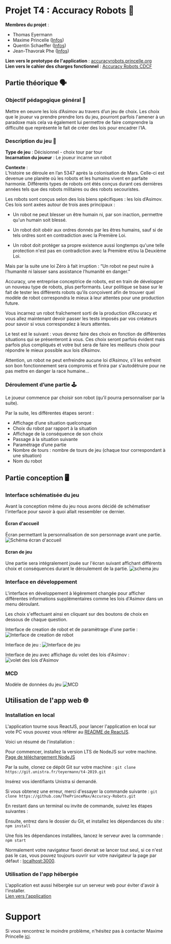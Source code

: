 # Projet T4 : Accuracy Robots  🤖

**Membres du projet** : 
 - Thomas Eyermann
 - Maxime Princelle ([Infos](https://princelle.org))
 - Quentin Schaeffer ([Infos](https://quentinschaeffer.fr))
 - Jean-Thavorak Phe ([Infos](https://www.linkedin.com/in/jean-thavorak-phe-a648b1174/))

**Lien vers le prototype de l'application** : [accuracyrobots.princelle.org](https://accuracyrobots.princelle.org)  
**Lien vers le cahier des charges fonctionnel** : [Accuracy Robots CDCF](https://docs.google.com/document/d/16tri5rYo8iuTnbidY36FoNQXZASV9LYmXdTJKN8FSlw/edit?usp=sharing)

## Partie théorique  🗣

### Objectif pédagogique général  📍

Mettre en oeuvre les lois d’Asimov au travers d’un jeu de choix.
Les choix que le joueur va prendre prendre lors du jeu, pourront parfois l'amener à un paradoxe mais cela va également lui permettre de faire comprendre la difficulté que représente le fait de créer des lois pour encadrer l’IA.


### Description du jeu  📃
**Type de jeu** :  Décisionnel - choix tour par tour   
**Incarnation du joueur** : Le joueur incarne un robot  

**Contexte** :  
L’histoire se déroule en l’an 5347 après la colonisation de Mars. Celle-ci est devenue une planète où les robots et les humains vivent en parfaite harmonie. Différents types de robots ont étés conçus durant ces dernières années tels que des robots militaires ou des robots secouristes.

Les robots sont conçus selon des lois biens spécifiques : les lois d’Asimov.
Ces lois sont axées autour de trois axes principaux :

- Un robot ne peut blesser un être humain ni, par son inaction, permettre qu'un humain soit blessé.

- Un robot doit obéir aux ordres donnés par les êtres humains, sauf si de tels ordres sont en contradiction avec la Première Loi.

- Un robot doit protéger sa propre existence aussi longtemps qu'une telle protection n'est pas en contradiction avec la Première et/ou la Deuxième Loi.

Mais par la suite une loi Zéro à fait irruption : “Un robot ne peut nuire à l’humanité ni laisser sans assistance l’humanité en danger.”

Accuracy, une entreprise conceptrice de robots, est en train de développer un nouveau type de robots, plus performants.
Leur politique se base sur le fait de tester les différents robots qu’ils conçoivent afin de trouver quel modèle de robot correspondra le mieux à leur attentes pour une production future.

Vous incarnez un robot fraîchement sorti de la production d’Accuracy et vous allez maintenant devoir passer les tests imposés par vos créateurs pour savoir si vous correspondez à leurs attentes.

Le test est le suivant : vous devrez faire des choix en fonction de différentes situations qui se présenteront à vous. Ces choix seront parfois évident mais parfois plus compliqués et votre but sera de faire les meilleurs choix pour répondre le mieux possible aux lois d’Asimov.

Attention, un robot ne peut enfreindre aucune loi d’Asimov, s’il les enfreint son bon fonctionnement sera compromis et finira par s'autodétruire pour ne pas mettre en danger la race humaine...


### Déroulement d’une partie  🕹
Le joueur commence par choisir son robot (qu’il pourra personnaliser par la suite).  

Par la suite, les différentes étapes seront :
* Affichage d’une situation quelconque  
* Choix du robot par rapport à la situation  
* Affichage de la conséquence de son choix  
* Passage à la situation suivante  
* Paramétrage d’une partie  
* Nombre de tours : nombre de tours de jeu (chaque tour correspondant à une situation)  
* Nom du robot

## Partie conception  🖥

### Interface schématisée du jeu  

Avant la conception même du jeu nous avons décidé de schématiser l'interface pour savoir à quoi allait ressembler ce dernier.

#### Écran d'accueil
Écran permettant la personnalisation de son personnage avant une partie.
![Schéma écran d'accueil](./ressources_readme/ecran_accueil.png)

#### Ecran de jeu
Une partie sera intégralement jouée sur l'écran suivant affichant différents choix et conséquences durant le déroulement de la partie.
![schema jeu](./ressources_readme/schema_jeu.png)

### Interface en développement

L'interface en développement à légèrement changée pour afficher différentes informations supplémentaires comme les lois d'Asimov dans un menu déroulant.

Les choix s'effectuant ainsi en cliquant sur des boutons de choix en dessous de chaque question.

Interface de creation de robot et de paramètrage d'une partie :
![Interface de creation de robot](./ressources_readme/interface_connexion.png)

Interface de jeu :
![Interface de jeu](./ressources_readme/interface_jeu.png)

Interface de jeu avec affichage du volet des lois d'Asimov :
![volet des lois d'Asimov](./ressources_readme/affichage_volet_lois.png)

### MCD
Modèle de données du jeu
![MCD](./ressources_readme/uml_t4_image.png)


## Utilisation de l'app web  🌐

### Installation en local
L'application tourne sous ReactJS, pour lancer l'application en local sur vote PC vous pouvez vous référer au [README de ReactJS](./README_BOOTSTRAP.md).

Voici un résumé de l'installation : 

Pour commencer, installez la version LTS de NodeJS sur votre machine.
[Page de téléchargement NodeJS](https://nodejs.org/fr/)

Par la suite, clonez ce dépôt Git sur votre machine :
```git clone https://git.unistra.fr/teyermann/t4-2019.git```

Insérez vos identifiants Unistra si demandé.

Si vous obtenez une erreur, merci d'essayer la commande suivante :
```git clone https://github.com/ThePrinceMax/Accuracy-Robots.git```

En restant dans un terminal ou invite de commande, suivez les étapes suivantes :

Ensuite, entrez dans le dossier du Git, et installez les dépendances du site : 
```npm install```

Une fois les dépendances installées, lancez le serveur avec la commande : ```npm start```

Normalement votre navigateur favori devrait se lancer tout seul, si ce n'est pas le cas, vous pouvez toujours ouvrir sur votre navigateur la page par défaut : [localhost:3000](http://localhost:3000).

### Utilisation de l'app hébergée
L'application est aussi hébergée sur un serveur web pour éviter d'avoir à l'installer.  
[Lien vers l'application](https://accuracyrobots.princelle.org)

# Support
Si vous rencontrez le moindre problème, n'hésitez pas à contacter Maxime Princelle [ici](https://contact.princelle.org).
